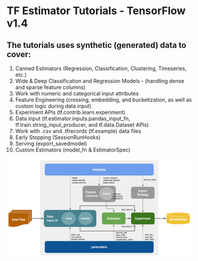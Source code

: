 # TF Estimator Tutorials - TensorFlow v1.4

## The tutorials uses synthetic (generated) data to cover:

01. Canned Estimators (Regression, Classification, Clustering, Timeseries, etc.)
02. Wide & Deep Classification and Regression Models - (handling dense and sparse feature columns)
03. Work with numeric and categorical input attributes
04. Feature Engineering (crossing, embedding, and bucketization, as well as custom logic during data input)
05. Experiment APIs (tf.contrib.learn.experiment)
06. Data input (tf.estimator.inputs.pandas_input_fn, tf.train.string_input_producer, and tf.data.Dataset APIs)
07. Work with .csv and .tfrecords (tf.example) data files
08. Early Stopping (SessionRunHooks)
09. Serving (export_savedmodel)
10. Custom Estimators (model_fn & EstimatorSpec)

<img src="images/exp-api2.png" width="1400" hight="400">
